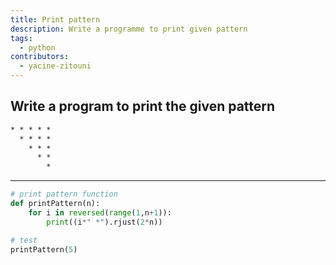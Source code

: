 ```yaml
---
title: Print pattern
description: Write a programme to print given pattern
tags:
  - python
contributors:
  - yacine-zitouni
---
```


## Write a program to print the given pattern

```txt
* * * * *
  * * * *
    * * *
      * *
        *
```

---

<CodeBlock>

```python
# print pattern function
def printPattern(n):
    for i in reversed(range(1,n+1)):
        print((i*" *").rjust(2*n))

# test
printPattern(5)
```

</CodeBlock>
